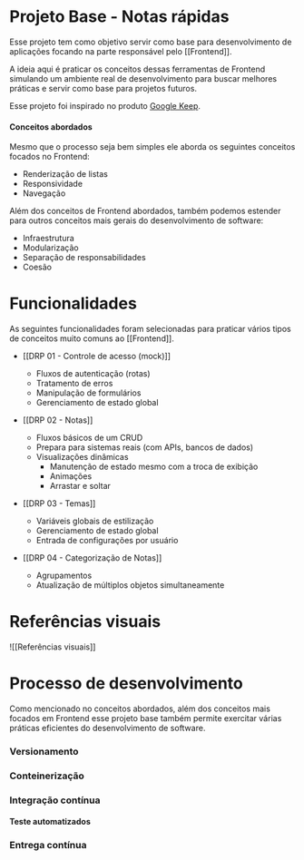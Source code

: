 # Projeto Base - Notas rápidas

Esse projeto tem como objetivo servir como base para desenvolvimento de aplicações focando na parte responsável pelo [[Frontend]].

A ideia aqui é praticar os conceitos dessas ferramentas de Frontend simulando um ambiente real de desenvolvimento para buscar melhores práticas e servir como base para projetos futuros.

Esse projeto foi inspirado no produto [Google Keep](https://keep.google.com/).

#### Conceitos abordados

Mesmo que o processo seja bem simples ele aborda os seguintes conceitos focados no Frontend:

- Renderização de listas
- Responsividade
- Navegação

Além dos conceitos de Frontend abordados, também podemos estender para outros conceitos mais gerais do desenvolvimento de software:

- Infraestrutura
- Modularização
- Separação de responsabilidades
- Coesão

# Funcionalidades

As seguintes funcionalidades foram selecionadas para praticar vários tipos de conceitos muito comuns ao [[Frontend]].

- [[DRP 01 - Controle de acesso (mock)]]
	- Fluxos de autenticação (rotas)
	- Tratamento de erros
	- Manipulação de formulários
	- Gerenciamento de estado global

- [[DRP 02 - Notas]]
	- Fluxos básicos de um CRUD
	- Prepara para sistemas reais (com APIs, bancos de dados)
	- Visualizações dinâmicas
		- Manutenção de estado mesmo com a troca de exibição
		- Animações
		- Arrastar e soltar

- [[DRP 03 - Temas]]
	- Variáveis globais de estilização
	- Gerenciamento de estado global
	- Entrada de configurações por usuário

- [[DRP 04 - Categorização de Notas]]
	- Agrupamentos
	- Atualização de múltiplos objetos simultaneamente

# Referências visuais

![[Referências visuais]]

# Processo de desenvolvimento

Como mencionado no conceitos abordados, além dos conceitos mais focados em Frontend esse projeto base também permite exercitar várias práticas eficientes do desenvolvimento de software.

### Versionamento


### Conteinerização


### Integração contínua

#### Teste automatizados


### Entrega contínua
